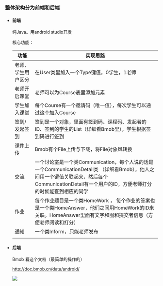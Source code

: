 ### 整体架构分为前端和后端

* #### 前端

  纯Java。用android studio开发

  核心功能：

  | 功能               | 实现思路                                                     |
  | ------------------ | ------------------------------------------------------------ |
  | 老师、学生用户区分 | 在User类里加入一个Type键值，0学生，1老师                     |
  | 老师开启课堂       | 老师可以为Course表里添加元素                                 |
  | 学生加入课堂       | 每个Course有一个邀请码（唯一值），每次学生可以通过这个加入Course |
  | 签到/发起签到      | 签到是一个对象，里面有签到码、课程码、发起者的ID、签到的学生的List（详细看Bmob里），学生根据签到码进行签到 |
  | 课件上传           | Bmob有个File上传与下载，将File对象风转换                     |
  | 交流               | 一个讨论室是一个类Communication，每个人说的话是一个CommunicationDetail类 （详细看Bmob），他人之间用一个键值关联起来，然后每个CommunicationDetail有一个用户的ID，方便老师打分的时候能查到相应的同学 |
  | 作业               | 每个作业题目是一个类HomeWork ， 每个作业的答案也是一个类HomeAnswer，他们之间用HomeWork的ID来关联。HomeAnswer里面有文字和图和提交者信息（方便老师阅读和打分） |
  | 通知               | 一个类Inform，只能老师发布                                   |
  |                    |                                                              |

* #### 后端

  Bmob   看这个文档（最简单的操作的）

  <http://doc.bmob.cn/data/android/>

  ![](https://s2.ax1x.com/2019/05/31/VQ49aj.png)